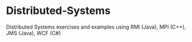 # Distributed-Systems
Distributed Systems exercises and examples using RMI (Java), MPI (C++), JMS (Java), WCF (C#)
